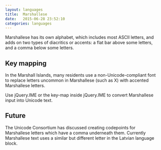 ```yaml
---
layout: languages
title:  Marshallese
date:   2015-06-28 23:52:10
categories: languages
---
```


Marshallese has its own alphabet, which includes most ASCII letters, and adds on
two types of diacritics or accents: a flat bar above some letters, and a comma below
some letters.

## Key mapping

In the Marshall Islands, many residents use a non-Unicode-compliant font to replace
letters uncommon in Marshallese (such as X) with accented Marshallese letters.

Use jQuery.IME or the key-map inside jQuery.IME to convert Marshallese input into
Unicode text.

## Future

The Unicode Consortium has discussed creating codepoints for Marshallese letters
which have a comma underneath them. Currently Marshallese text uses a similar but
different letter in the Latvian language block.
